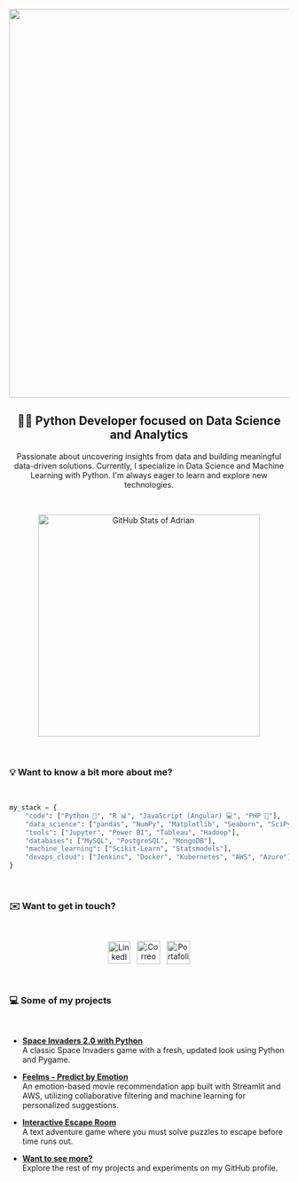 <p align="center">
    <img src="https://github.com/adrianlardies/adrianlardies/blob/main/hello.svg" width="700px"/>
</p>

<h2 align="center">👋🏻 Python Developer focused on Data Science and Analytics</h1>

<p align="center">
    Passionate about uncovering insights from data and building meaningful data-driven solutions. Currently, I specialize in Data Science and Machine Learning with Python. I'm always eager to learn and explore new technologies.
</p>

<br>

<p align="center">
    <img width="400px" src="https://github-readme-stats.vercel.app/api?username=adrianlardies&show_icons=true&theme=default" alt="GitHub Stats of Adrian" />
</p>

<br>

### 💡 Want to know a bit more about me?

<br>

```python
my_stack = {
    "code": ["Python 🐍", "R 📊", "JavaScript (Angular) 💻", "PHP 🐘"],
    "data_science": ["pandas", "NumPy", "Matplotlib", "Seaborn", "SciPy", "Plotly", "Spark"],
    "tools": ["Jupyter", "Power BI", "Tableau", "Hadoop"],
    "databases": ["MySQL", "PostgreSQL", "MongoDB"],
    "machine_learning": ["Scikit-Learn", "Statsmodels"],
    "devops_cloud": ["Jenkins", "Docker", "Kubernetes", "AWS", "Azure"]
}
```

<br>

### ✉️ Want to get in touch?

<br>

<p align="center">
    <a href="https://www.linkedin.com/in/adrianlardies/"><img align="center" alt="LinkedIn" width="40px" src="https://github.com/adrianlardies/adrianlardies/blob/main/linkedin.svg" /></a>&nbsp;&nbsp;
    <a href="mailto:adrian.lardies@gmail.com"><img align="center" alt="Correo" width="42px" src="https://github.com/adrianlardies/adrianlardies/blob/main/mail.svg" /></a>&nbsp;&nbsp;
    <a href="https://adrianlardies.github.io/portfolio/"><img align="center" alt="Portafolio" width="42px" src="https://github.com/adrianlardies/adrianlardies/blob/main/icon_cv.png" /></a>
</p>

<br>

### 💻 Some of my projects

<br>

- **[Space Invaders 2.0 with Python](https://github.com/adrianlardies/space-invaders-python-pygame "App of the classic Space Invaders game with a fresh and renewed look")**  
  A classic Space Invaders game with a fresh, updated look using Python and Pygame.

- **[Feelms - Predict by Emotion](https://github.com/adrianlardies/feelms_predict_by_emotion "A movie recommendation app based on user emotions")**  
  An emotion-based movie recommendation app built with Streamlit and AWS, utilizing collaborative filtering and machine learning for personalized suggestions.

- **[Interactive Escape Room](https://github.com/adrianlardies/escape-room-python "A text adventure wrapped in mystery")**  
  A text adventure game where you must solve puzzles to escape before time runs out.

- **[Want to see more?](https://github.com/adrianlardies?tab=repositories "GitHub repository")**  
  Explore the rest of my projects and experiments on my GitHub profile.

<br>
